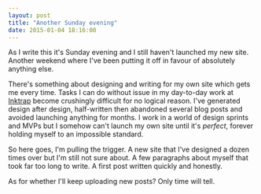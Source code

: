 ```yaml
---
layout: post
title: "Another Sunday evening"
date: 2015-01-04 18:16:00
---
```

As I write this it's Sunday evening and I still haven't launched my new site. Another weekend where I've been putting it off in favour of absolutely anything else.

There's something about designing and writing for my own site which gets me every time. Tasks I can do without issue in my day-to-day work at [Inktrap](http://www.inktrap.co.uk) become crushingly difficult for no logical reason. I've generated design after design, half-written then abandoned several blog posts and avoided launching anything for months. I work in a world of design sprints and MVPs but I somehow can't launch my own site until it's *perfect*, forever holding myself to an impossible standard.

So here goes, I'm pulling the trigger. A new site that I've designed a dozen times over but I'm still not sure about. A few paragraphs about myself that took far too long to write. A first post written quickly and honestly.

As for whether I'll keep uploading new posts? Only time will tell.